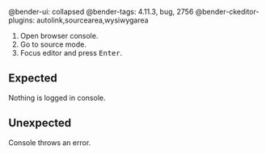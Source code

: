@bender-ui: collapsed
@bender-tags: 4.11.3, bug, 2756
@bender-ckeditor-plugins: autolink,sourcearea,wysiwygarea

1. Open browser console.
1. Go to source mode.
1. Focus editor and press <kbd>Enter</kbd>.

## Expected

Nothing is logged in console.

## Unexpected

Console throws an error.
